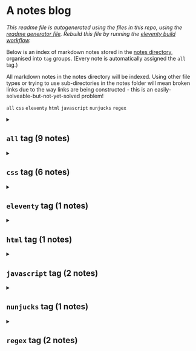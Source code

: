 # A notes blog

_This readme file is autogenerated using the files in this repo, using the [readme generator file](/base/create-readme.md). Rebuild this file by running the [eleventy build workflow](learn/actions/workflows/eleventy-build.yaml)._

Below is an index of markdown notes stored in the [notes directory](/base/notes/), organised into `tag` groups. (Every note is automatically assigned the `all` tag.)

All markdown notes in the notes directory will be indexed. Using other file types or trying to use sub-directories in the notes folder will mean broken links due to the way links are being constructed - this is an easily-solveable-but-not-yet-solved problem!

`all`&nbsp;`css`&nbsp;`eleventy`&nbsp;`html`&nbsp;`javascript`&nbsp;`nunjucks`&nbsp;`regex`&nbsp;

<details>
<summary>

## `all` tag (9 notes)</summary>
- [How to output a json file from a raw json object with eleventy](/base/notes/json-file-from-eleventy.md) (19 January 2025) `eleventy` `nunjucks` `javascript`
- [How to use regex to capture tags and taxonomies](/base/notes/regex-get-tags-and-taxonomies.md) (21 January 2025) `regex`
- [matchAll output from javascript is like this](/base/notes/matchall-array-output.md) (23 January 2025) `regex` `javascript`
- [How to style html details elements with css](/base/notes/styling-details-element-css.md) (26 January 2025) `css` `html`
- [How to set top left bottom right in css with one inset property](/base/notes/inset-css-property.md) (27 January 2025) `css`
- [Simple colour mode option in css with has selector](/base/notes/simple-colour-mode-with-has-css.md) (28 January 2025) `css`
- [Tweaking colour to some other colour in css](/base/notes/css-tweak-colour.md) (30 January 2025) `css`
- [focus-visible is a good way to register focus state](/base/notes/focus-visible-for-focus.md) (30 January 2025) `css`
- [css paragraph text height](/base/notes/css-para-height.md) (31 March 2025) `css`
</details>
<details>
<summary>

## `css` tag (6 notes)</summary>
- [How to style html details elements with css](/base/notes/styling-details-element-css.md) (26 January 2025) `css` `html`
- [How to set top left bottom right in css with one inset property](/base/notes/inset-css-property.md) (27 January 2025) `css`
- [Simple colour mode option in css with has selector](/base/notes/simple-colour-mode-with-has-css.md) (28 January 2025) `css`
- [Tweaking colour to some other colour in css](/base/notes/css-tweak-colour.md) (30 January 2025) `css`
- [focus-visible is a good way to register focus state](/base/notes/focus-visible-for-focus.md) (30 January 2025) `css`
- [css paragraph text height](/base/notes/css-para-height.md) (31 March 2025) `css`
</details>
<details>
<summary>

## `eleventy` tag (1 notes)</summary>
- [How to output a json file from a raw json object with eleventy](/base/notes/json-file-from-eleventy.md) (19 January 2025) `eleventy` `nunjucks` `javascript`
</details>
<details>
<summary>

## `html` tag (1 notes)</summary>
- [How to style html details elements with css](/base/notes/styling-details-element-css.md) (26 January 2025) `css` `html`
</details>
<details>
<summary>

## `javascript` tag (2 notes)</summary>
- [How to output a json file from a raw json object with eleventy](/base/notes/json-file-from-eleventy.md) (19 January 2025) `eleventy` `nunjucks` `javascript`
- [matchAll output from javascript is like this](/base/notes/matchall-array-output.md) (23 January 2025) `regex` `javascript`
</details>
<details>
<summary>

## `nunjucks` tag (1 notes)</summary>
- [How to output a json file from a raw json object with eleventy](/base/notes/json-file-from-eleventy.md) (19 January 2025) `eleventy` `nunjucks` `javascript`
</details>
<details>
<summary>

## `regex` tag (2 notes)</summary>
- [How to use regex to capture tags and taxonomies](/base/notes/regex-get-tags-and-taxonomies.md) (21 January 2025) `regex`
- [matchAll output from javascript is like this](/base/notes/matchall-array-output.md) (23 January 2025) `regex` `javascript`
</details>
